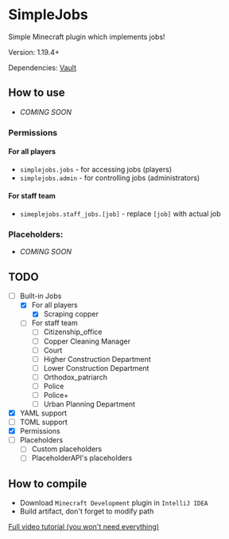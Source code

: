 # SimpleJobs
Simple Minecraft plugin which implements jobs!

Version: 1.19.4+

Dependencies: [Vault](https://www.spigotmc.org/resources/vault.34315/)

## How to use
- *COMING SOON*

### Permissions
#### For all players
- `simplejobs.jobs` - for accessing jobs (players)
- `simplejobs.admin` - for controlling jobs (administrators)

#### For staff team
- `simeplejobs.staff_jobs.[job]` - replace `[job]` with actual job

### Placeholders:
- *COMING SOON*

## TODO
- [ ] Built-in Jobs
  - [x] For all players
    - [x] Scraping copper
  - [ ] For staff team
    - [ ] Citizenship_office
    - [ ] Copper Cleaning Manager
    - [ ] Court
    - [ ] Higher Construction Department
    - [ ] Lower Construction Department
    - [ ] Orthodox_patriarch
    - [ ] Police
    - [ ] Police+
    - [ ] Urban Planning Department
- [x] YAML support
- [ ] TOML support
- [X] Permissions
- [ ] Placeholders
    - [ ] Custom placeholders
    - [ ] PlaceholderAPI's placeholders

## How to compile
- Download `Minecraft Development` plugin in `IntelliJ IDEA`
- Build artifact, don't forget to modify path

[Full video tutorial (you won't need everything)](https://www.youtube.com/watch?v=5DBJcz0ceaw)

